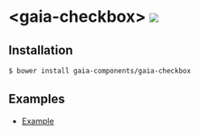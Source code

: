 # &lt;gaia-checkbox&gt; ![](https://travis-ci.org/gaia-components/gaia-checkbox.svg)

## Installation

```bash
$ bower install gaia-components/gaia-checkbox
```

## Examples

- [Example](http://gaia-components.github.io/gaia-checkbox/examples/)
